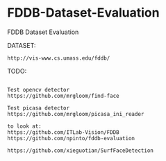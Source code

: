 # FDDB-Dataset-Evaluation
FDDB Dataset Evaluation

DATASET:
~~~
http://vis-www.cs.umass.edu/fddb/
~~~

TODO:
~~~

Test opencv detector 
https://github.com/mrgloom/find-face

Test picasa detector
https://github.com/mrgloom/picasa_ini_reader

to look at:
https://github.com/ITLab-Vision/FDDB
https://github.com/npinto/fddb-evaluation

https://github.com/xieguotian/SurfFaceDetection
~~~


